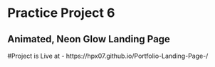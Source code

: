 <h1>Practice Project 6</h1>
<h2>Animated, Neon Glow Landing Page</h2>
#Project is Live at - https://hpx07.github.io/Portfolio-Landing-Page-/
